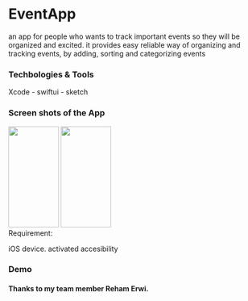 # EventApp

an app for people who wants to track important events so they will be organized and excited.
it provides easy reliable way of organizing and tracking events, by adding, sorting and categorizing events


### Techbologies & Tools

Xcode - swiftui - sketch 

### Screen shots of the App
<div>
<img src="https://user-images.githubusercontent.com/116794314/212031013-c75aba9e-fd80-4eb7-b5a9-5019dc158666.png" width="100" height="200">
<img src="https://user-images.githubusercontent.com/116794314/212031799-5c4d818f-aa52-4b3e-a78a-5e120a5e95ff.png" width="100" height="200">

</div


### Requirement:
iOS device. activated accesibility 



### Demo



#### Thanks to my team member Reham Erwi.
